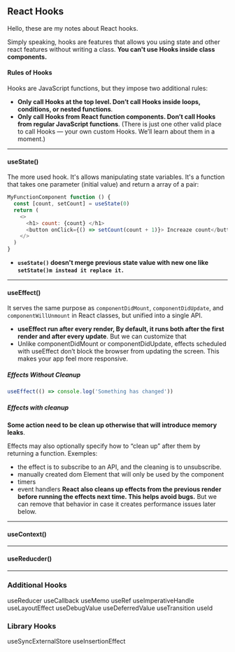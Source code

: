 ## React Hooks
Hello, these are my notes about React hooks.

Simply speaking, hooks are features that allows you using state and other react features without writing a class.
**You can't use Hooks inside class components.**

#### Rules of Hooks
Hooks are JavaScript functions, but they impose two additional rules:

- **Only call Hooks at the top level. Don’t call Hooks inside loops, conditions, or nested functions**.
- **Only call Hooks from React function components. Don’t call Hooks from regular JavaScript functions**. (There is just one other valid place to call Hooks — your own custom Hooks. We’ll learn about them in a moment.)

____
#### useState()
The more used hook. It's allows manipulating state variables.
It's a function that takes one parameter (initial value) and return a array of a pair:
```javascript
MyFunctionComponent function () {
  const [count, setCount] = useState(0)
  return (
    <>
      <h1> count: {count} </h1>
      <button onClick={() => setCount(count + 1)}> Increaze count</button>
    </>
  )
}
```
- **`useState()` doesn't merge previous state value with new one like `setState()m instead it replace it.`**

____
#### useEffect()
It serves the same purpose as `componentDidMount`, `componentDidUpdate`, and `componentWillUnmount` in React classes,
but unified into a single API.

- **useEffect run after every render, By default, it runs both after the first render and after every update**.
But we can customize that
- Unlike componentDidMount or componentDidUpdate, effects scheduled with useEffect don’t block the browser from updating the screen. This makes your app feel more responsive.


##### Effects Without Cleanup
```javascript
useEffect(() => console.log('Something has changed'))
```

##### Effects with cleanup
**Some action need to be clean up otherwise that will introduce memory leaks**.

Effects may also optionally specify how to “clean up” after them by returning a function. Exemples:
- the effect is to subscribe to an API, and the cleaning is to unsubscribe.
- manually created dom Element that will only be used by the component
- timers
- event handlers
**React also cleans up effects from the previous render before running the effects next time. This helps avoid bugs.**
But we can remove that behavior in case it creates performance issues later below.


___
#### useContext()


____
#### useReducder()


____
### Additional Hooks
useReducer
useCallback
useMemo
useRef
useImperativeHandle
useLayoutEffect
useDebugValue
useDeferredValue
useTransition
useId

### Library Hooks
useSyncExternalStore
useInsertionEffect


